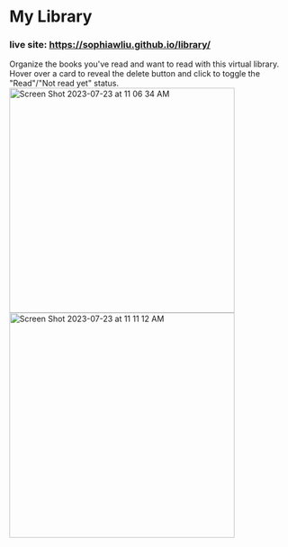 # My Library
### live site: https://sophiawliu.github.io/library/
Organize the books you've read and want to read with this virtual library. Hover over a card to reveal the delete button and click to toggle the "Read"/"Not read yet" status.  
<img height="400" alt="Screen Shot 2023-07-23 at 11 06 34 AM" src="https://github.com/sophiawliu/library/assets/122403050/4ecca2e2-219d-4f33-bb56-8443a44ca668">
<img height="400" alt="Screen Shot 2023-07-23 at 11 11 12 AM" src="https://github.com/sophiawliu/library/assets/122403050/f4de0425-4815-4dbb-bf4f-f1d76d11825a">
